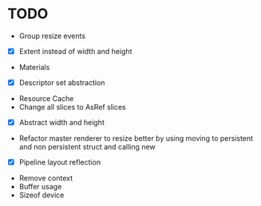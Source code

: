 # TODO
- Group resize events
- [X] Extent instead of width and height
- Materials
- [X] Descriptor set abstraction
- Resource Cache
- Change all slices to AsRef slices
- [X] Abstract width and height
- Refactor master renderer to resize better by using moving
  to persistent and non persistent struct and calling new
- [X] Pipeline layout reflection
- Remove context
- Buffer usage
- Sizeof device
